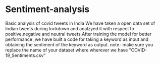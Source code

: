 # Sentiment-analysis
Basic analysis of covid tweets in India 
We have taken a open data set of Indian tweets during lockdown and analzyed it with respect to positive,negative and neutral tweets.After training the model for better performance ,we have built a code
for taking a keyword as input and obtaining the sentiment of the keyword as output.
note- make sure you replace the name of your dataset where wherever we have "COVID-19_Sentiments.csv"
